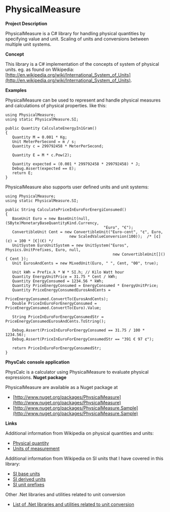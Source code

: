 
# PhysicalMeasure

**Project Description**

PhysicalMeasure is a C# library for handling physical quantities by specifying value and unit. Scaling of units and conversions between multiple unit systems.

**Concept**

This library is a C# implementation of the  concepts of system of physical units.  eg. as found on Wikipedia: [http://en.wikipedia.org/wiki/International_System_of_Units](http://en.wikipedia.org/wiki/International_System_of_Units).


**Examples**

PhysicalMeasure can be used to represent and handle physical measures and calculations of physical properties. like this:

```
using PhysicalMeasure;
using static PhysicalMeasure.SI;

public Quantity CalculateEnergyIn1Gram()
{
   Quantity M = 0.001 * Kg;
   Unit MeterPerSecond = m / s;
   Quantity c = 299792458 * MeterPerSecond;

   Quantity E = M * c.Pow(2);

   Quantity expected = (0.001 * 299792458 * 299792458) * J;
   Debug.Assert(expected == E);
   return E;
}
```

PhysicalMeasure also supports user defined units and unit systems:

```
using PhysicalMeasure;
using static PhysicalMeasure.SI;

public String CalculatePriceInEuroForEnergiConsumed()
{
   BaseUnit Euro = new BaseUnit(null, (SByte)MonetaryBaseQuantityKind.Currency, 
                                           "Euro", "€");
   ConvertibleUnit Cent = new ConvertibleUnit("Euro-cent", "¢", Euro, 
                            new ScaledValueConversion(100));  /* [¢](¢) = 100 * [€](€) */
   UnitSystem EuroUnitSystem = new UnitSystem("Euros", Physics.UnitPrefixes, Euro, null, 
                                               new ConvertibleUnit[]() { Cent });
   Unit EurosAndCents = new MixedUnit(Euro, " ", Cent, "00", true);

   Unit kWh = Prefix.k * W * SI.h; // Kilo Watt hour
   Quantity EnergyUnitPrice = 31.75 * Cent / kWh;
   Quantity EnergyConsumed = 1234.56 * kWh;
   Quantity PriceEnergyConsumed = EnergyConsumed * EnergyUnitPrice;
   Quantity PriceEnergyConsumedEurosAndCents =
                                           PriceEnergyConsumed.ConvertTo(EurosAndCents);
   Double PriceInEuroForEnergyConsumed = PriceEnergyConsumed.ConvertTo(Euro).Value;

   String PriceInEuroForEnergyConsumedStr = PriceEnergyConsumedEurosAndCents.ToString();

   Debug.Assert(PriceInEuroForEnergyConsumed == 31.75 / 100 * 1234.56);
   Debug.Assert(PriceInEuroForEnergyConsumedStr == "391 € 97 ¢");

   return PriceInEuroForEnergyConsumedStr;
}
```

**PhysCalc console application**

PhysCalc is a calculator using PhysicalMeasure to evaluate physical expressions. 
**Nuget package**

PhysicalMeasure are available as a Nuget package at 
 - [http://www.nuget.org/packages/PhysicalMeasure](http://www.nuget.org/packages/PhysicalMeasure)
 - [http://www.nuget.org/packages/PhysicalMeasure.Sample](http://www.nuget.org/packages/PhysicalMeasure.Sample)

**Links**

Additional information from Wikipedia on physical quantities and units:
 - [Physical quantity](http://en.wikipedia.org/wiki/Physical_quantity)
 - [Units of measurement](http://en.wikipedia.org/wiki/Units_of_measurement)

Additional information from Wikipedia on SI units that I have covered in this library:
 - [SI base units](http://en.wikipedia.org/wiki/SI_base_unit)
 - [SI derived units](http://en.wikipedia.org/wiki/SI_derived_unit)
 - [SI unit prefixes](http://en.wikipedia.org/wiki/SI_prefix)

Other .Net libraries and utilities related to unit conversion
 - [List of .Net libraries and utilities related to unit conversion](Links%20to%20other%20.Net%20libraries%20and%20utilities%20related%20to%20unit%20conversion.md)




